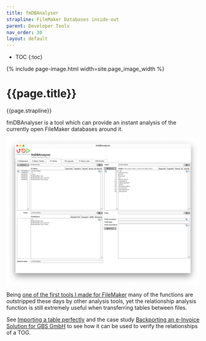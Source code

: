 ```yaml
---
title: fmDBAnalyser
strapline: FileMaker Databases inside-out
parent: Developer Tools
nav_order: 30
layout: default
---
```

- TOC
{:toc}

{% include page-image.html width=site.page_image_width %}

# {{page.title}}

{{page.strapline}}

fmDBAnalyser is a tool which can provide an instant analysis of the currently open FileMaker databases around it.

![fmDBAnalyser Screenshot](/assets/images/fmdbanalyser-screenshot.png)

Being [one of the first tools I made for FileMaker](the-history-of-mrwatsons-tools.html#2008-a-murky-beginning) many of the functions are outstripped these days by other analysis tools, yet the relationship analysis function is still extremely useful when transferring tables between files.

See [Importing a table perfectly](import-a-table-perfectly.html) and the case study [Backporting an e-Invoice Solution for GBS GmbH](case-study-backporting-e-invoice-solution-gbs.html) to see how it can be used to verify the relationships of a TOG.
